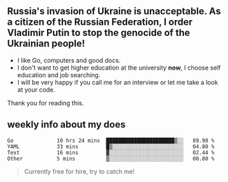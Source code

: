 ## Russia's invasion of Ukraine is unacceptable. As a citizen of the Russian Federation, I order Vladimir Putin to stop the genocide of the Ukrainian people!

- I like Go, computers and good docs.
- I don't want to get higher education at the university **now**, I choose self education and job searching.
- I will be very happy if you call me for an interview or let me take a look at your code.

Thank you for reading this.

## weekly info about my does
<!--START_SECTION:waka-->

```text
Go              10 hrs 24 mins  ██████████████████████▒░░   89.98 %
YAML            33 mins         █▒░░░░░░░░░░░░░░░░░░░░░░░   04.80 %
Text            16 mins         ▓░░░░░░░░░░░░░░░░░░░░░░░░   02.44 %
Other           5 mins          ▒░░░░░░░░░░░░░░░░░░░░░░░░   00.80 %
```

<!--END_SECTION:waka-->

> Currently free for hire, try to catch me!
